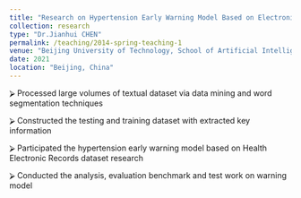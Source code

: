 ```yaml
---
title: "Research on Hypertension Early Warning Model Based on Electronic Health Records"
collection: research
type: "Dr.Jianhui CHEN"
permalink: /teaching/2014-spring-teaching-1
venue: "Beijing University of Technology, School of Artificial Intelligence and Automation"
date: 2021
location: "Beijing, China"
---
```


⮚	Processed large volumes of textual dataset via data mining and word segmentation techniques  

⮚	Constructed the testing and training dataset with extracted key information  

⮚	Participated the hypertension early warning model based on Health Electronic Records dataset research  

⮚	Conducted the analysis, evaluation benchmark and test work on warning model  




